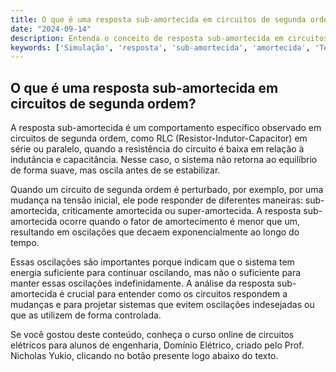 ```yaml
---
title: O que é uma resposta sub-amortecida em circuitos de segunda ordem?
date: "2024-09-14"
description: Entenda o conceito de resposta sub-amortecida em circuitos de segunda ordem e sua importância na análise de sistemas elétricos.
keywords: ['Simulação', 'resposta', 'sub-amortecida', 'amortecida', 'Tensão', 'inicial', 'constante']
---
```


## O que é uma resposta sub-amortecida em circuitos de segunda ordem?

A resposta sub-amortecida é um comportamento específico observado em circuitos de segunda ordem, como RLC (Resistor-Indutor-Capacitor) em série ou paralelo, quando a resistência do circuito é baixa em relação à indutância e capacitância. Nesse caso, o sistema não retorna ao equilíbrio de forma suave, mas oscila antes de se estabilizar.

Quando um circuito de segunda ordem é perturbado, por exemplo, por uma mudança na tensão inicial, ele pode responder de diferentes maneiras: sub-amortecida, criticamente amortecida ou super-amortecida. A resposta sub-amortecida ocorre quando o fator de amortecimento é menor que um, resultando em oscilações que decaem exponencialmente ao longo do tempo.

Essas oscilações são importantes porque indicam que o sistema tem energia suficiente para continuar oscilando, mas não o suficiente para manter essas oscilações indefinidamente. A análise da resposta sub-amortecida é crucial para entender como os circuitos respondem a mudanças e para projetar sistemas que evitem oscilações indesejadas ou que as utilizem de forma controlada.

Se você gostou deste conteúdo, conheça o curso online de circuitos elétricos para alunos de engenharia, Domínio Elétrico, criado pelo Prof. Nicholas Yukio, clicando no botão presente logo abaixo do texto.